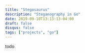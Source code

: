 ```yaml
---
title: "Stegosaurus"
description: "Steganography in Go"
date: 2019-09-10T13:13:13-04:00
draft: false
disqus: false
tags: ["projects", "go"]
---
```


todo

